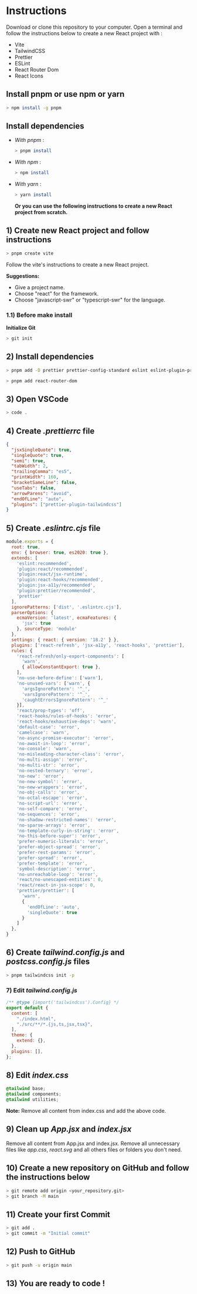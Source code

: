 # Instructions

Download or clone this repository to your computer. 
Open a terminal and follow the instructions below to create a new React project with : 
  - Vite
  - TailwindCSS
  - Prettier
  - ESLint
  - React Router Dom
  - React Icons

## Install pnpm or use npm or yarn
```bash
> npm install -g pnpm
```

## Install dependencies
- _With pnpm_ :
  ```bash
  > pnpm install
  ```
- _With npm_ :
  ```bash
  > npm install
  ```
- _With yarn_ :
  ```bash
  > yarn install
  ```

  **Or you can use the following instructions to create a new React project from scratch.**

## 1) Create new React project and follow instructions
```bash	
> pnpm create vite
```

Follow the vite's instructions to create a new React project.

**Suggestions:**
- Give a project name.
- Choose "react" for the framework.
- Choose "javascript-swr" or "typescript-swr" for the language.

### 1.1) Before make install
**Initialize Git**
```bash	
> git init
```

## 2) Install dependencies
```bash
> pnpm add -D prettier prettier-config-standard eslint eslint-plugin-prettier eslint-config-standard eslint-config-prettier eslint-plugin-simple-import-sort eslint-plugin-unused-imports eslint-plugin-jsx-a11y tailwindcss prettier-plugin-tailwindcss clsx class-variance-authority tailwind-merge postcss autoprefixer react-icons
```

```bash
> pnpm add react-router-dom
```

## 3) Open VSCode
```bash
> code .
```

## 4) Create _.prettierrc_ file
```json
{
  "jsxSingleQuote": true,
  "singleQuote": true,
  "semi": true,
  "tabWidth": 2,
  "trailingComma": "es5",
  "printWidth": 160,
  "bracketSameLine": false,
  "useTabs": false,
  "arrowParens": "avoid",
  "endOfLine": "auto",
  "plugins": ["prettier-plugin-tailwindcss"]
}
```

## 5) Create _.eslintrc.cjs_ file
```javascript
module.exports = {
  root: true,
  env: { browser: true, es2020: true },
  extends: [
    'eslint:recommended',
    'plugin:react/recommended',
    'plugin:react/jsx-runtime',
    'plugin:react-hooks/recommended',
    'plugin:jsx-a11y/recommended',
    'plugin:prettier/recommended',
    'prettier'
  ],
  ignorePatterns: ['dist', '.eslintrc.cjs'],
  parserOptions: {
    ecmaVersion: 'latest', ecmaFeatures: {
      'jsx': true
    }, sourceType: 'module'
  },
  settings: { react: { version: '18.2' } },
  plugins: ['react-refresh', 'jsx-a11y', 'react-hooks', 'prettier'],
  rules: {
    'react-refresh/only-export-components': [
      'warn',
      { allowConstantExport: true },
    ],
    'no-use-before-define': ['warn'],
    'no-unused-vars': ['warn', {
      'argsIgnorePattern': '^_',
      'varsIgnorePattern': '^_',
      'caughtErrorsIgnorePattern': '^_'
    }],
    'react/prop-types': 'off',
    'react-hooks/rules-of-hooks': 'error',
    'react-hooks/exhaustive-deps': 'warn',
    'default-case': 'error',
    'camelcase': 'warn',
    'no-async-promise-executor': 'error',
    'no-await-in-loop': 'error',
    'no-console': 'warn',
    'no-misleading-character-class': 'error',
    'no-multi-assign': 'error',
    'no-multi-str': 'error',
    'no-nested-ternary': 'error',
    'no-new': 'error',
    'no-new-symbol': 'error',
    'no-new-wrappers': 'error',
    'no-obj-calls': 'error',
    'no-octal-escape': 'error',
    'no-script-url': 'error',
    'no-self-compare': 'error',
    'no-sequences': 'error',
    'no-shadow-restricted-names': 'error',
    'no-sparse-arrays': 'error',
    'no-template-curly-in-string': 'error',
    'no-this-before-super': 'error',
    'prefer-numeric-literals': 'error',
    'prefer-object-spread': 'error',
    'prefer-rest-params': 'error',
    'prefer-spread': 'error',
    'prefer-template': 'error',
    'symbol-description': 'error',
    'no-unreachable-loop': 'error',
    'react/no-unescaped-entities': 0,
    'react/react-in-jsx-scope': 0,
    'prettier/prettier': [
      'warn',
      {
        'endOfLine': 'auto',
        'singleQuote': true
      }
    ]
  },
}
```

## 6) Create _tailwind.config.js_ and _postcss.config.js_ files
```bash
> pnpm tailwindcss init -p
```

### 7) Edit _tailwind.config.js_
```javascript
/** @type {import('tailwindcss').Config} */
export default {
  content: [
    "./index.html",
    "./src/**/*.{js,ts,jsx,tsx}",
  ],
  theme: {
    extend: {},
  },
  plugins: [],
};
```

## 8) Edit _index.css_
```css
@tailwind base;
@tailwind components;
@tailwind utilities;
```
**Note:** Remove all content from index.css and add the above code.

## 9) Clean up _App.jsx_ and _index.jsx_
Remove all content from App.jsx and index.jsx.
Remove all unnecessary files like _app.css_, _react.svg_ and all others files or folders you don't need.

## 10) Create a new repository on GitHub and follow the instructions below
```bash
> git remote add origin <your_repository.git>
> git branch -M main
```

## 11) Create your first Commit
```bash
> git add .
> git commit -m "Initial commit"
```

## 12) Push to GitHub
```bash
> git push -u origin main
```

## 13) You are ready to code !



